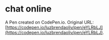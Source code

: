 # chat online

A Pen created on CodePen.io. Original URL: [https://codepen.io/luzbrendaoliv/pen/eYLRbLJ](https://codepen.io/luzbrendaoliv/pen/eYLRbLJ).

